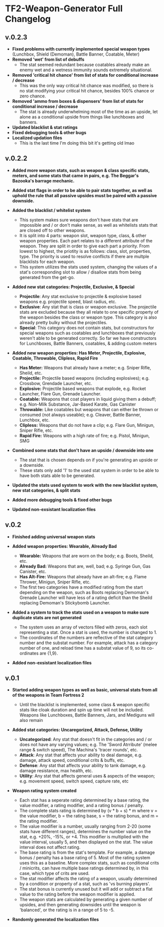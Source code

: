 # TF2-Weapon-Generator Full Changelog

## v.0.2.3
- **Fixed problems with currently implemented special weapon types** (Lunchbox, Shield (Demoman), Battle Banner, Coatable, Meter)
- **Removed 'wet' from list of debuffs**
	- The stat seemed redundant because coatables already make an enemy wet and a wetness immunity sounds extremely situational.
- **Removed 'critical hit chance' from list of stats for conditional increase / decrease**
	-  This was the only way critical hit chance was modified, so there is no stat modifying your critical hit chance, besides 100% chance or zero chance.
- **Removed 'ammo from boxes & dispensers' from list of stats for conditional increase / decrease**
	- The stat is already underwhelming most of the time as an upside, let alone as a conditional upside from things like lunchboxes and banners.
- **Updated blacklist & stat ratings**
- **Fixed debugging tools & other bugs**
- **Localized updation files**
	- This is the last time I'm doing this bit it's getting old lmao
  
## v.0.2.2
- **Added more weapon stats, such as weapon & class specific stats, meters, and some stats that came in pairs, e.g. The Beggar's Bazooka's barrage mechanic.**
- **Added stat flags in order to be able to pair stats together, as well as uphold the rule that all passive upsides must be paired with a passive downside.**
 - **Added the blacklist / whitelist system**
 	- This system makes sure weapons don't have stats that are impossible and / or don't make sense, as well as whitelists stats that are closed off to other weapons.
	- It is split into 4 parts: weapon slot, weapon type, class, & other weapon properties. Each part relates to a different attribute of the weapon. They are split in order to give each part a priority. From lowest to highest, the priotity is as follows: class, slot, properties, type. The priority is used to resolve conflicts if there are multple blacklists for each weapon.
	- This system utilizes the stats used system, changing the values of a stat's corresponding slot to allow / disallow stats from being generated from the get-go.
- **Added new stat categories: Projectile, Exclusive, & Special**
	- **Projectile**: Any stat exclusive to projectile & explosive based weapons e.g. projectile speed, blast radius, etc.
  - **Exclusive**: Any stat that is class or weapon exclusive. The projectile stats are excluded because they all relate to one specific property of the weapon besides the class or weapon type. This category is also already pretty bulky without the projectiles.
  - **Special**: This category does not contain stats, but constructors for special weapons such as coatables and lunchboxes that previously weren't able to be generated correctly. So far we have constructors for Lunchboxes, Battle Banners, coatables, & adding custom meters

- **Added new weapon properties: Has Meter, Projectile, Explosive, Coatable, Throwable, Clipless, Rapid Fire**
	- **Has Meter:** Weapons that already have a meter; e.g. Sniper Rifle, Sheild, etc.
  - **Projectile:** Projectile based weapons (including explosives); e.g. Crossbow, Grendade Launcher, etc.
  - **Explosive:** Projectile based weapons that explode, e.g. Rocket Launcher, Flare Gun, Grenade Launcher.
  - **Coatable:** Weapons that coat players in liquid giving them a debuff; e.g. Non-Milk Substance, Jar-Based Karate, Gas Canister
  - **Throwable:** Like coatables but weapons that can either be thrown or consumed (not always useable); e.g. Cleaver, Battle Banner, Lunchbox, etc.
  - **Clipless:** Weapons that do not have a clip; e.g. Flare Gun, Minigun, Sniper Rifle, etc.
  - **Rapid Fire:** Weapons with a high rate of fire; e.g. Pistol, Minigun, SMG

- **Combined some stats that don't have an upside / downside into one**
	- The stat that is chosen depends on if you're generating an upside or a downside.
  - These stats only add '1' to the used stat system in order to be able to have both stats able to be generated.
- **Updated the stats used system to work with the new blacklist system, new stat categories, & split stats**
- **Added more debugging tools & fixed other bugs**
- **Updated non-exsistant localization files**

## v.0.2
- **Finished adding universal weapon stats**

- **Added weapon properties: Wearable, Already Bad**
	- **Wearable:** Weapons that are worn on the body; e.g. Boots, Sheild, etc.
  - **Already Bad:** Weapons that are, well, bad; e.g. Syringe Gun, Gas Canister, etc.
  - **Has Alt-Fire:** Weapons that already have an alt-fire; e.g. Flame Thrower, Minigun, Sniper Rifle, etc.  
  - The first two categories have a modified rating from the start depending on the weapon, such as Boots replacing Demoman's Grenade Launcher will have less of a rating deficit than the Sheild replacing Demoman's Stickybomb Launcher.

- **Added a system to track the stats used on a weapon to make sure duplicate stats are not generated**
	 - The system uses an array of vectors filled with zeros, each slot representing a stat. Once a stat is used, the number is changed to 1.
   - The coordinates of the numbers are reflective of the stat category number and the substat number. For example, attack has a category number of one, and reload time has a substat value of 9, so its co-ordinates are {1,9}.
- **Added non-exsistant localization files**

## v.0.1
- **Started adding weapon types as well as basic, universal stats from all of the weapons in Team Fortress 2**
	- Until the blacklist is implemented, some class & weapon specific stats like cloak duration and spin up time will not be included. Weapons like Lunchboxes, Battle Banners, Jars, and Mediguns will also remain

- **Added stat categories: Uncaregorized, Attack, Defense, Utility**
	- **Uncategorized**: Any stat that doesn't fit in the categories and / or does not have any varying values; e.g. The 'Sword Atrribute' (melee range & switch speed), The Machina's 'tracer rounds', etc.
  - **Attack**: Any stat that affects your ability to deal damage, e.g. damage, attack speed, conditional crits & buffs, etc.
  - **Defense**: Any stat that affects your ability to tank damage, e.g. damage resistance, max health, etc.
  - **Utility**: Any stat that affects general uses & aspects of the weapon; e.g. movement speed, switch speed, capture rate, etc

- **Weapon rating system created**
	- Each stat has a seperate rating determined by a base rating, the value modifier, a rating modifier, and a rating bonus / penalty.
  - The complete stats rating is determined by (v * b + s) * m where v = the value modifier, b = the rating base, s = the rating bonus, and m = the rating modifier.
  - The value modifier is a number, usually ranging from 2-20 (some stats have different ranges), determines the number value on the stat, e.g. +20%, -15%, or +4. This modifier is multiplied with the value interval, usually 5, and then displayed on the stat. The value interval does not affect rating. 
  - The base rating is from the stat's template. For example, a damage bonus / penalty has a base rating of 5. Most of the rating system uses this as a baseline. More complex stats, such as conditional crits / minicrits, can have multiple base ratings determined by, in this case, which type of crits are used.
  - The stat modifier affects the rating of a weapon, usually determined by a condition or property of a stat, such as 'vs burning players'.
  - The stat bonus is currently unused but it will add or subtract a flat value to the rating before the weapon modifier is applied.
  - The weapon stats are calculated by generating a given number of upsides, and then generating downsides until the weapon is 'balanced', or the rating is in a range of 5 to -5.

- **Randomly generated the localization files**